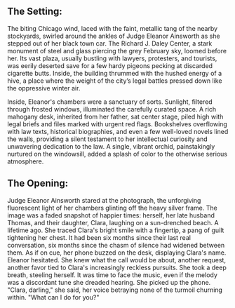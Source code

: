 ## The Setting:

The biting Chicago wind, laced with the faint, metallic tang of the nearby stockyards, swirled around the ankles of Judge Eleanor Ainsworth as she stepped out of her black town car. The Richard J. Daley Center, a stark monument of steel and glass piercing the grey February sky, loomed before her. Its vast plaza, usually bustling with lawyers, protesters, and tourists, was eerily deserted save for a few hardy pigeons pecking at discarded cigarette butts. Inside, the building thrummed with the hushed energy of a hive, a place where the weight of the city’s legal battles pressed down like the oppressive winter air.

Inside, Eleanor's chambers were a sanctuary of sorts. Sunlight, filtered through frosted windows, illuminated the carefully curated space. A rich mahogany desk, inherited from her father, sat center stage, piled high with legal briefs and files marked with urgent red flags. Bookshelves overflowing with law texts, historical biographies, and even a few well-loved novels lined the walls, providing a silent testament to her intellectual curiosity and unwavering dedication to the law. A single, vibrant orchid, painstakingly nurtured on the windowsill, added a splash of color to the otherwise serious atmosphere.

## The Opening:

Judge Eleanor Ainsworth stared at the photograph, the unforgiving fluorescent light of her chambers glinting off the heavy silver frame. The image was a faded snapshot of happier times: herself, her late husband Thomas, and their daughter, Clara, laughing on a sun-drenched beach. A lifetime ago. She traced Clara's bright smile with a fingertip, a pang of guilt tightening her chest. It had been six months since their last real conversation, six months since the chasm of silence had widened between them. As if on cue, her phone buzzed on the desk, displaying Clara's name. Eleanor hesitated. She knew what the call would be about, another request, another favor tied to Clara's increasingly reckless pursuits. She took a deep breath, steeling herself. It was time to face the music, even if the melody was a discordant tune she dreaded hearing. She picked up the phone. "Clara, darling," she said, her voice betraying none of the turmoil churning within. "What can I do for you?"
